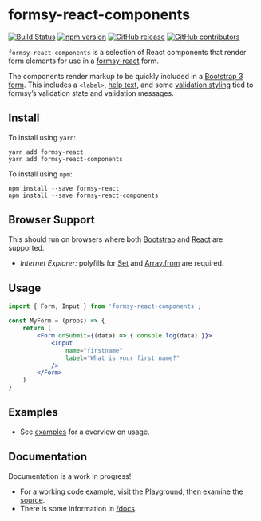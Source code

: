 # formsy-react-components

[![Build Status](https://travis-ci.org/twisty/formsy-react-components.svg?branch=master)](https://travis-ci.org/twisty/formsy-react-components)
[![npm version](https://badge.fury.io/js/formsy-react-components.svg)](https://badge.fury.io/js/formsy-react-components)
[![GitHub release](https://img.shields.io/github/release/twisty/formsy-react-components.svg)](https://github.com/twisty/formsy-react-components/releases)
[![GitHub contributors](https://img.shields.io/github/contributors/twisty/formsy-react-components.svg)](https://github.com/twisty/formsy-react-components/contributors)

`formsy-react-components` is a selection of React components that render form elements for use in a [formsy-react](https://github.com/formsy/formsy-react) form.

The components render markup to be quickly included in a [Bootstrap 3 form](https://getbootstrap.com/docs/3.3/css/#forms). This includes a `<label>`, [help text](https://getbootstrap.com/docs/3.3/css/#forms-help-text), and some [validation styling](https://getbootstrap.com/docs/3.3/css/#forms-control-validation) tied to formsy’s validation state and validation messages.

## Install

To install using `yarn`:

```
yarn add formsy-react
yarn add formsy-react-components
```

To install using `npm`:

```
npm install --save formsy-react
npm install --save formsy-react-components
```

## Browser Support

This should run on browsers where both [Bootstrap](https://getbootstrap.com/docs/3.3/getting-started/#support) and [React](https://facebook.github.io/react/docs/react-dom.html#browser-support) are supported.

* *Internet Explorer:* polyfills for [Set](https://developer.mozilla.org/en-US/docs/Web/JavaScript/Reference/Global_Objects/Set) and [Array.from](https://developer.mozilla.org/en/docs/Web/JavaScript/Reference/Global_Objects/Array/from?v=example#Polyfill) are required.

## Usage

```jsx
import { Form, Input } from 'formsy-react-components';

const MyForm = (props) => {
    return (
        <Form onSubmit={(data) => { console.log(data) }}>
            <Input
                name="firstname"
                label="What is your first name?"
            />
        </Form>
    )
}
```

## Examples

* See [examples](./examples/) for a overview on usage.

## Documentation

Documentation is a work in progress!

* For a working code example, visit the [Playground](http://twisty.github.io/formsy-react-components/playground/), then examine the [source](https://github.com/twisty/formsy-react-components/tree/master/examples/playground).
* There is some information in [/docs](https://github.com/twisty/formsy-react-components/tree/master/docs).

